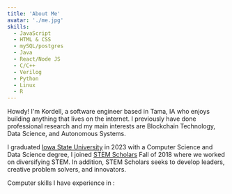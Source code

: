 ```yaml
---
title: 'About Me'
avatar: './me.jpg'
skills:
  - JavaScript
  - HTML & CSS
  - mySQL/postgres
  - Java
  - React/Node JS
  - C/C++
  - Verilog
  - Python
  - Linux
  - R
---
```


Howdy! I'm Kordell, a software engineer based in Tama, IA who enjoys building anything that lives on the internet. I previously have done professional research and my main interests are Blockchain Technology, Data Science, and Autonomous Systems.

I graduated [Iowa State University](https://www.iastate.edu/) in 2023 with a Computer Science and Data Science degree, I joined [STEM Scholars](https://stem.las.iastate.edu/) Fall of 2018 where we worked on diversifying STEM. In addition, STEM Scholars seeks to develop leaders, creative problem solvers, and innovators.

Computer skills I have experience in :
